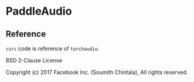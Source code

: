 # PaddleAudio

## Reference
`csrc` code is reference of `torchaudio`.

BSD 2-Clause License

Copyright (c) 2017 Facebook Inc. (Soumith Chintala), 
All rights reserved.
